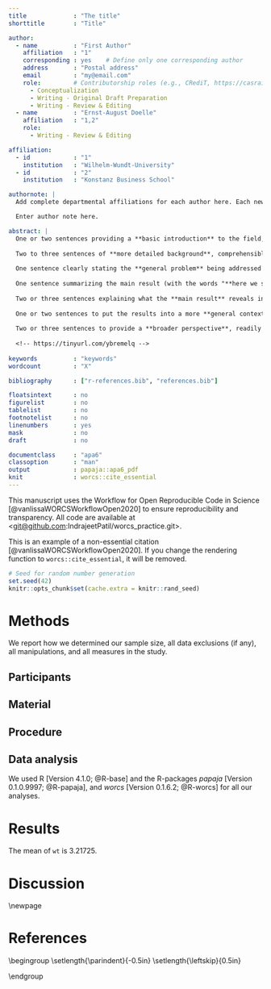 ```yaml
---
title             : "The title"
shorttitle        : "Title"

author: 
  - name          : "First Author"
    affiliation   : "1"
    corresponding : yes    # Define only one corresponding author
    address       : "Postal address"
    email         : "my@email.com"
    role:         # Contributorship roles (e.g., CRediT, https://casrai.org/credit/)
      - Conceptualization
      - Writing - Original Draft Preparation
      - Writing - Review & Editing
  - name          : "Ernst-August Doelle"
    affiliation   : "1,2"
    role:
      - Writing - Review & Editing

affiliation:
  - id            : "1"
    institution   : "Wilhelm-Wundt-University"
  - id            : "2"
    institution   : "Konstanz Business School"

authornote: |
  Add complete departmental affiliations for each author here. Each new line herein must be indented, like this line.

  Enter author note here.

abstract: |
  One or two sentences providing a **basic introduction** to the field,  comprehensible to a scientist in any discipline.
  
  Two to three sentences of **more detailed background**, comprehensible  to scientists in related disciplines.
  
  One sentence clearly stating the **general problem** being addressed by  this particular study.
  
  One sentence summarizing the main result (with the words "**here we show**" or their equivalent).
  
  Two or three sentences explaining what the **main result** reveals in direct comparison to what was thought to be the case previously, or how the  main result adds to previous knowledge.
  
  One or two sentences to put the results into a more **general context**.
  
  Two or three sentences to provide a **broader perspective**, readily comprehensible to a scientist in any discipline.
  
  <!-- https://tinyurl.com/ybremelq -->
  
keywords          : "keywords"
wordcount         : "X"

bibliography      : ["r-references.bib", "references.bib"]

floatsintext      : no
figurelist        : no
tablelist         : no
footnotelist      : no
linenumbers       : yes
mask              : no
draft             : no

documentclass     : "apa6"
classoption       : "man"
output            : papaja::apa6_pdf
knit              : worcs::cite_essential
---
```




This manuscript uses the Workflow for Open Reproducible Code in Science [@vanlissaWORCSWorkflowOpen2020] to ensure reproducibility and transparency. All code <!--and data--> are available at <git@github.com:IndrajeetPatil/worcs_practice.git>.

This is an example of a non-essential citation [@vanlissaWORCSWorkflowOpen2020]. If you change the rendering function to `worcs::cite_essential`, it will be removed.



```r
# Seed for random number generation
set.seed(42)
knitr::opts_chunk$set(cache.extra = knitr::rand_seed)
```



# Methods
We report how we determined our sample size, all data exclusions (if any), all manipulations, and all measures in the study. <!-- 21-word solution (Simmons, Nelson & Simonsohn, 2012; retrieved from http://ssrn.com/abstract=2160588) -->

## Participants

## Material

## Procedure

## Data analysis
We used R [Version 4.1.0; @R-base] and the R-packages *papaja* [Version 0.1.0.9997; @R-papaja], and *worcs* [Version 0.1.6.2; @R-worcs] for all our analyses.


# Results

The mean of `wt` is 3.21725.

# Discussion


\newpage

# References

\begingroup
\setlength{\parindent}{-0.5in}
\setlength{\leftskip}{0.5in}

<div id="refs" custom-style="Bibliography"></div>
\endgroup
